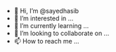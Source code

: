 - 👋 Hi, I’m @sayedhasib
- 👀 I’m interested in ...
- 🌱 I’m currently learning ...
- 💞️ I’m looking to collaborate on ...
- 📫 How to reach me ...

<!---
sayedhasib/sayedhasib is a ✨ special ✨ repository because its `README.md` (this file) appears on your GitHub profile.
You can click the Preview link to take a look at your changes.
--->
